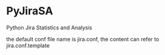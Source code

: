 # PyJiraSA
Python Jira Statistics and Analysis

the default conf file name is jira.conf, the content can refer to jira.conf.template
